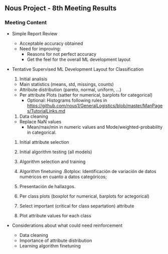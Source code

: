 
## Nous Project - 8th Meeting Results

### Meeting Content

* Simple Report Review
  * Acceptable accuracy obtained
  * Need for improving:
    * Reasons for not perfect accuracy
    * Get the feel for the overall ML development layout

* Tentative Supervised ML Development Layout for Classification
  1. Initial analisis
    * Main statistics (means, std, missings, counts)
    * Attribute distribution (pareto, normal, uniform, ...)
    * Per attribute Plots (satter for numerical, barplots for categorical)
      * Optional: Histograms following rules in 
        https://github.com/nous1/GeneralLogistics/blob/master/ManPages/TutorialLinks.md
  
  1. Data cleaning
    * Replace NaN values 
      * Mean/max/min in numeric values and Mode/weighted-probability in categorical.

  1. Initial attribute selection

  1. Initial algorithm testing (all models)

  1. Algorithm selection and training

  1. Algorithm finetuning
  .Botplox: Identificación de variación de datos numéricos en cuanto a datos categóricos;

  1. Presentación de hallazgos.
  
  1. Per class plots (boxplot for numerical, barplots for actegorical)
    1. Select important (critical for class separtation) attribute
    1. Plot attribute values for each class

* Considerations about what could need reinforcement
  * Data cleaning
  * Importance of attribute distribution
  * Learning algorithm finetuning
